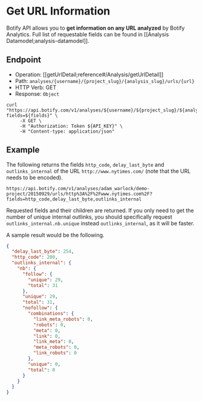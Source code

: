 # Get URL Information

Botify API allows you to **get information on any URL analyzed** by Botify Analytics. Full list of requestable fields can be found in [[Analysis Datamodel;analysis-datamodel]].

## Endpoint

- Operation: [[getUrlDetail;reference#/Analysis/getUrlDetail]]
- Path: `analyses/{username}/{project_slug}/{analysis_slug}/urls/{url}`
- HTTP Verb: GET
- Response: `Object`

```SH
curl "https://api.botify.com/v1/analyses/${username}/${project_slug}/${analysis_slug}/urls/${url}?fields=${fields}" \
     -X GET \
     -H "Authorization: Token ${API_KEY}" \
     -H "Content-type: application/json"
```

## Example

The following returns the fields `http_code`, `delay_last_byte` and `outlinks_internal` of the URL `http://www.nytimes.com/` (note that the URL needs to be encoded).

```SH
https://api.botify.com/v1/analyses/adam_warlock/demo-project/20150929/urls/http%3A%2F%2Fwww.nytimes.com%2F?fields=http_code,delay_last_byte,outlinks_internal
```

Requested fields and their children are returned. If you only need to get the number of unique internal outlinks, you should  specifically request `outlinks_internal.nb.unique` instead `outlinks_internal`, as it will be faster.

A sample result would be the following. 
```JSON
{
  "delay_last_byte": 254,
  "http_code": 200,
  "outlinks_internal": {
    "nb": {
      "follow": {
        "unique": 29,
        "total": 31
      },
      "unique": 29,
      "total": 31,
      "nofollow": {
        "combinations": {
          "link_meta_robots": 0,
          "robots": 0,
          "meta": 0,
          "link": 0,
          "link_meta": 0,
          "meta_robots": 0,
          "link_robots": 0
        },
        "unique": 0,
        "total": 0
      }
    }
  }
}
```
